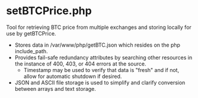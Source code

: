 # setBTCPrice.php
Tool for retrieving BTC price from multiple exchanges and storing locally for use by getBTCPrice.
* Stores data in /var/www/php/getBTC.json which resides on the php include_path.
* Provides fail-safe redundancy attributes by searching other resources in the instance of 400, 403, or 404 errors at the source.
  - Timestamp may be used to verify that data is "fresh" and if not, allow for automatic shutdown if desired.
* JSON and ASCII file storage is used to simplify and clarify conversion between arrays and text storage.

